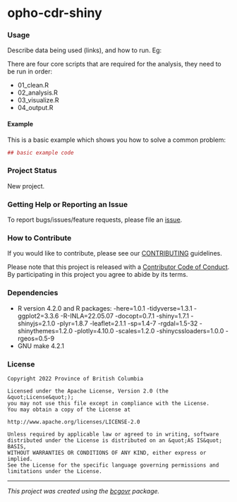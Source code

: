 <!-- Add a project state badge
See https://github.com/BCDevExchange/Our-Project-Docs/blob/master/discussion/projectstates.md
If you have bcgovr installed and you use RStudio, click the 'Insert BCDevex Badge' Addin. -->

# opho-cdr-shiny

### Usage

Describe data being used (links), and how to run. Eg:

There are four core scripts that are required for the analysis, they
need to be run in order:

-   01_clean.R
-   02_analysis.R
-   03_visualize.R
-   04_output.R

#### Example

This is a basic example which shows you how to solve a common problem:

``` r
## basic example code
```

### Project Status

New project.

### Getting Help or Reporting an Issue

To report bugs/issues/feature requests, please file an
[issue](https://github.com/bcgov/opho-cdr-shiny/issues/).

### How to Contribute

If you would like to contribute, please see our
[CONTRIBUTING](CONTRIBUTING.md) guidelines.

Please note that this project is released with a [Contributor Code of
Conduct](CODE_OF_CONDUCT.md). By participating in this project you agree
to abide by its terms.

### Dependencies

-   R version 4.2.0 and R packages: -here=1.0.1 -tidyverse=1.3.1
    -ggplot2=3.3.6 -R-INLA=22.05.07 -docopt=0.7.1 -shiny=1.7.1
    -shinyjs=2.1.0 -plyr=1.8.7 -leaflet=2.1.1 -sp=1.4-7 -rgdal=1.5-32
    -shinythemes=1.2.0 -plotly=4.10.0 -scales=1.2.0
    -shinycssloaders=1.0.0 -rgeos=0.5-9
-   GNU make 4.2.1

### License

    Copyright 2022 Province of British Columbia

    Licensed under the Apache License, Version 2.0 (the &quot;License&quot;);
    you may not use this file except in compliance with the License.
    You may obtain a copy of the License at

    http://www.apache.org/licenses/LICENSE-2.0

    Unless required by applicable law or agreed to in writing, software distributed under the License is distributed on an &quot;AS IS&quot; BASIS,
    WITHOUT WARRANTIES OR CONDITIONS OF ANY KIND, either express or implied.
    See the License for the specific language governing permissions and limitations under the License.

------------------------------------------------------------------------

*This project was created using the
[bcgovr](https://github.com/bcgov/bcgovr) package.*
